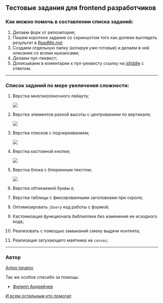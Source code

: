 ## Тестовые задания для frontend разработчиков

### Как можно помочь в составлении списка заданий:

1. Делаем форк от репозитория;
1. Пишем короткое задание со скриншотом того как должен выглядеть результат в [ReadMe.md](https://github.com/a-ignatov-parc/test-assignment/blob/master/README.md);
1. Создаем отдельную папку (копируя уже готовые) и делаем в ней описание со всеми ньюансами;
1. Делаем пул-пеквест;
1. Дописываем в коментарии к пул-реквесту ссылку на [jsfiddle](http://jsfiddle.net/) с ответом.

----

### Список заданий по мере увеличения сложности:

1. Верстка многоколоночного лейаута;
	
	![](https://dl.dropbox.com/u/7417149/Screenshots/dp.png)
1. Верстка элементов разной высоты с центрованием по вертикали;
	
	![](https://dl.dropbox.com/u/7417149/Screenshots/dq.png)
1. Верстка списков с подчеркиванием;
	
	![](http://dl.dropbox.com/u/7417149/Screenshots/dy.png)
1. Верстка кастомной кнопки;
	
	![](http://dl.dropbox.com/u/7417149/Screenshots/f8.png)
1. Верстка блока с блюренным текстом;
	
	![](http://dl.dropbox.com/u/7417149/Screenshots/dz.png)
1. Верстка обтикаемой буквы `А`;
1. Верстка таблицы с фиксированными заголовками при скроле;
1. Оптимизировать `jQuery` код работы с формой;
1. Кастомизация функционала библиотеки без изменения ее исходного кода;
1. Реализовать с помощью замыканий смену выдачи контента;
1. Реализация затухающего маятника на `canvas`;

----

### Автор
[Anton Ignatov](https://github.com/a-ignatov-parc)

Так же особое спасибо за помощь:

* [Филипп Андрейчев](https://github.com/f-andrejchev-parc)

[И всем остальным кто помогал](https://github.com/a-ignatov-parc/test-assignment/contributors)